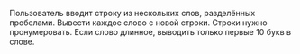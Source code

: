 Пользователь вводит строку из нескольких слов, разделённых пробелами. Вывести каждое слово с новой строки. Строки нужно пронумеровать.
 Если слово длинное, выводить только первые 10 букв в слове.